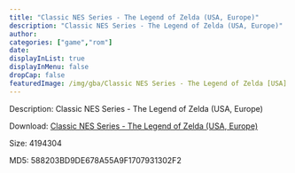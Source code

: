 ```yaml
---
title: "Classic NES Series - The Legend of Zelda (USA, Europe)"
description: "Classic NES Series - The Legend of Zelda (USA, Europe)"
author: 
categories: ["game","rom"]
date: 
displayInList: true
displayInMenu: false
dropCap: false
featuredImage: /img/gba/Classic NES Series - The Legend of Zelda [USA].jpg
---
```


Description: Classic NES Series - The Legend of Zelda (USA, Europe)

Download: <a style="text-decoration:underline;" href="https://mega.nz/#!jXYklYAa!PsknefGgmposvXG9YwCKU8VQXVIfdFA2w5w1Tw7PY0I" target = "_blank" rel = "nofollow" > Classic NES Series - The Legend of Zelda (USA, Europe)</a>

Size: 4194304

MD5: 588203BD9DE678A55A9F1707931302F2


